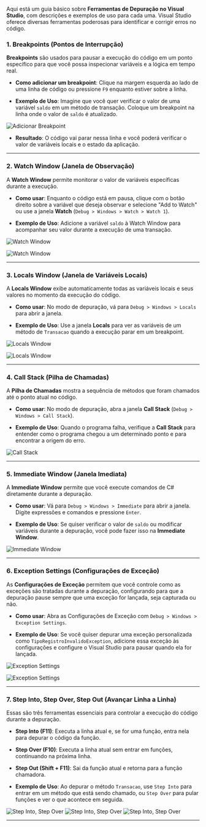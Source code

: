 Aqui está um guia básico sobre **Ferramentas de Depuração no Visual Studio**, com descrições e exemplos de uso para cada uma. Visual Studio oferece diversas ferramentas poderosas para identificar e corrigir erros no código.

### 1. **Breakpoints (Pontos de Interrupção)**

**Breakpoints** são usados para pausar a execução do código em um ponto específico para que você possa inspecionar variáveis e a lógica em tempo real.

- **Como adicionar um breakpoint**: Clique na margem esquerda ao lado de uma linha de código ou pressione `F9` enquanto estiver sobre a linha.

- **Exemplo de Uso**:
  Imagine que você quer verificar o valor de uma variável `saldo` em um método de transação. Coloque um breakpoint na linha onde o valor de `saldo` é atualizado.

![Adicionar Breakpoint](../assets/breakpoint.PNG)

- **Resultado**:
  O código vai parar nessa linha e você poderá verificar o valor de variáveis locais e o estado da aplicação.

---

### 2. **Watch Window (Janela de Observação)**

A **Watch Window** permite monitorar o valor de variáveis específicas durante a execução.

- **Como usar**: Enquanto o código está em pausa, clique com o botão direito sobre a variável que deseja observar e selecione "Add to Watch" ou use a janela **Watch** (`Debug > Windows > Watch > Watch 1`).

- **Exemplo de Uso**:
  Adicione a variável `saldo` à Watch Window para acompanhar seu valor durante a execução de uma transação.

![Watch Window](../assets/watch-bread.PNG)


![Watch Window](../assets/watch.PNG)

---

### 3. **Locals Window (Janela de Variáveis Locais)**

A **Locals Window** exibe automaticamente todas as variáveis locais e seus valores no momento da execução do código.

- **Como usar**: No modo de depuração, vá para `Debug > Windows > Locals` para abrir a janela.

- **Exemplo de Uso**:
  Use a janela **Locals** para ver as variáveis de um método de `Transacao` quando a execução parar em um breakpoint.

![Locals Window](../assets/locals-bread.PNG)

![Locals Window](../assets/locals.PNG)

---

### 4. **Call Stack (Pilha de Chamadas)**

A **Pilha de Chamadas** mostra a sequência de métodos que foram chamados até o ponto atual no código.

- **Como usar**: No modo de depuração, abra a janela **Call Stack** (`Debug > Windows > Call Stack`).

- **Exemplo de Uso**:
  Quando o programa falha, verifique a **Call Stack** para entender como o programa chegou a um determinado ponto e para encontrar a origem do erro.

![Call Stack](../assets/CallStack.PNG)

---

### 5. **Immediate Window (Janela Imediata)**

A **Immediate Window** permite que você execute comandos de C# diretamente durante a depuração.

- **Como usar**: Vá para `Debug > Windows > Immediate` para abrir a janela. Digite expressões e comandos e pressione `Enter`.

- **Exemplo de Uso**:
  Se quiser verificar o valor de `saldo` ou modificar variáveis durante a depuração, você pode fazer isso na **Immediate Window**.

![Immediate Window](../assets/Imediate.PNG)

---

### 6. **Exception Settings (Configurações de Exceção)**

As **Configurações de Exceção** permitem que você controle como as exceções são tratadas durante a depuração, configurando para que a depuração pause sempre que uma exceção for lançada, seja capturada ou não.

- **Como usar**: Abra as Configurações de Exceção com `Debug > Windows > Exception Settings`.

- **Exemplo de Uso**:
  Se você quiser depurar uma exceção personalizada como `TipoRegistroInvalidoException`, adicione essa exceção às configurações e configure o Visual Studio para pausar quando ela for lançada.

![Exception Settings](../assets/ExceptionSettings.PNG)


![Exception Settings](../assets/ExceptionSettings-configs.PNG)

---

### 7. **Step Into, Step Over, Step Out (Avançar Linha a Linha)**

Essas são três ferramentas essenciais para controlar a execução do código durante a depuração.

- **Step Into (F11)**: Executa a linha atual e, se for uma função, entra nela para depurar o código da função.
- **Step Over (F10)**: Executa a linha atual sem entrar em funções, continuando na próxima linha.
- **Step Out (Shift + F11)**: Sai da função atual e retorna para a função chamadora.

- **Exemplo de Uso**:
  Ao depurar o método `Transacao`, use `Step Into` para entrar em um método que está sendo chamado, ou `Step Over` para pular funções e ver o que acontece em seguida.

![Step Into, Step Over](../assets/step%20into.PNG)
![Step Into, Step Over](../assets/step%20over.PNG)
![Step Into, Step Over](../assets/step%20out.PNG)

---